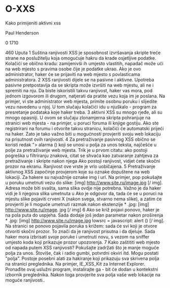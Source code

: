 # O-XXS

Kako primijeniti aktivni xss


Paul Henderson

0
1710

460
Uputa 1 Suština ranjivosti XSS je sposobnost izvršavanja skripte treće strane na poslužitelju koja omogućuje hakru da krade osjetljive podatke. Kolačići se obično kradu: zamijenivši ih umjesto vlastitih, napadač može ući na web mjesto s pravima osobe čije je podatke ukrao. Ako je ovo administrator, haker će se prijaviti na web mjesto s povlasticama administratora. 2 XSS ranjivosti dijele se na pasivne i aktivne. Upotreba pasivne pretpostavlja da se skripta može izvršiti na web mjestu, ali ne i spremiti na nju. Da biste iskoristili takvu ranjivost, haker vas mora, pod jednom izgovorom ili drugom, natjerati da pratite vezu koja im je poslana. Na primjer, vi ste administrator web mjesta, primite osobnu poruku i slijedite vezu navedenu u njoj. U tom slučaju kolačići idu u njuškalo - program za presretanje podataka koje haker treba. 3 aktivni XSS su mnogo rjeđe, ali su mnogo opasniji. U ovom se slučaju zlonamjerna skripta pohranjuje na stranici web mjesta - na primjer, u poruci foruma ili knjige gostiju. Ako ste registrirani na forumu i otvorite takvu stranicu, kolačići će automatski prijeći na haker. Zato je tako važno biti u mogućnosti provjeriti svoju web lokaciju na prisutnost ovih ranjivosti. 4 Za pretraživanje pasivnog XSS obično se koristi redak "> alarma () koji se unosi u polja za unos teksta, najčešće u polje za pretraživanje web mjesta. Trik je u prvom citatu: ako postoji pogreška u filtriranju znakova, citat se shvaća kao zatvaranje zahtjeva za pretraživanje i skripte nakon njega Ako postoji ranjivost, vidjet ćete skočni prozor na ekranu. Ranjivost ove vrste je vrlo uobičajena. 5 Pretraživanje aktivnog XSS započinje provjerom koje su oznake dopuštene na web lokaciji. Za hakere su najvažnije oznake img i url. Na primjer, pop pokušajte u poruku umetnuti vezu do slike: [img] http://www.site.ru/image.jpg [/ img]. Adresa može biti svašta, sama slika ovdje nije potrebna. Važno je da haker vidi je li njegova slika umetnuta u Ako je odgovor da, tada će se u poruci na mjestu slike pojaviti crveni X (nakon svega, stvarno nema slike), a zatim će provjeriti je li moguće umetnuti razmak nakon ekstenzije * .jpg: [img] http://www.site.ru/image. jpg [/ img] 6 Ako se križ pojavi ponovo, haker je na pola puta do uspjeha. Sada dodaje još jedan parametar nakon proširenja * .jpg: [img] http://www.site.ru/image.jpg lowsrc = javascript: alert () [/ img]. Na stranici se ponovo pojavila poruka s križem: sada će svi koji je otvore otvoriti skočni prozor. To znači da je ranjivost prisutna i da djeluje. Sada haker mora izbrisati svoje poruke i umetnuti novu, s vezom na sniffer umjesto koda koji prikazuje prozor upozorenja. 7 Kako zaštititi web mjesto od napada putem XSS ranjivosti? Pokušajte zadržati što je manje moguće polja za unos. Štoviše, čak i radio gumbi, potvrdni okviri itd. Mogu postati "polja". Postoje posebni alati za hakiranje koji prikazuju sva skrivena polja na stranici preglednika. Na primjer, IE_XSS_Kit za Internet Explorer. Pronađite ovaj uslužni program, instalirajte ga - bit će dodan u kontekstni izbornik preglednika. Nakon toga provjerite sva polja vaše web lokacije na moguće ranjivosti..
